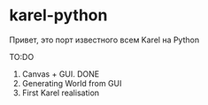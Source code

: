 # karel-python
Привет, это порт известного всем Karel на Python

TO:DO
1. Canvas + GUI.        DONE
2. Generating World from GUI
3. First Karel realisation
